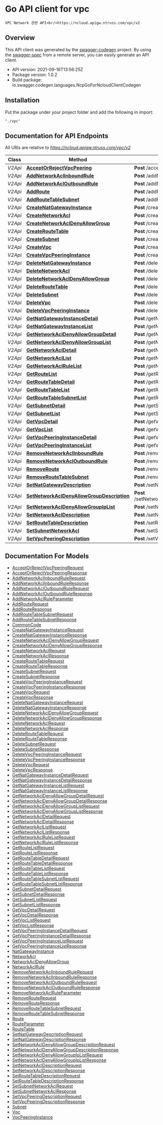 # Go API client for vpc

    VPC Network 관련 API<br/>https://ncloud.apigw.ntruss.com/vpc/v2

## Overview
This API client was generated by the [swagger-codegen](https://github.com/swagger-api/swagger-codegen) project.  By using the [swagger-spec](https://github.com/swagger-api/swagger-spec) from a remote server, you can easily generate an API client.

- API version: 2021-09-16T13:56:25Z
- Package version: 1.0.2
- Build package: io.swagger.codegen.languages.NcpGoForNcloudClientCodegen

## Installation
Put the package under your project folder and add the following in import:
```
"./vpc"
```

## Documentation for API Endpoints

All URIs are relative to *https://ncloud.apigw.ntruss.com/vpc/v2*

Class | Method | HTTP request | Description
------------ | ------------- | ------------- | -------------
*V2Api* | [**AcceptOrRejectVpcPeering**](docs/V2Api.md#acceptorrejectvpcpeering) | **Post** /acceptOrRejectVpcPeering | 
*V2Api* | [**AddNetworkAclInboundRule**](docs/V2Api.md#addnetworkaclinboundrule) | **Post** /addNetworkAclInboundRule | 
*V2Api* | [**AddNetworkAclOutboundRule**](docs/V2Api.md#addnetworkacloutboundrule) | **Post** /addNetworkAclOutboundRule | 
*V2Api* | [**AddRoute**](docs/V2Api.md#addroute) | **Post** /addRoute | 
*V2Api* | [**AddRouteTableSubnet**](docs/V2Api.md#addroutetablesubnet) | **Post** /addRouteTableSubnet | 
*V2Api* | [**CreateNatGatewayInstance**](docs/V2Api.md#createnatgatewayinstance) | **Post** /createNatGatewayInstance | 
*V2Api* | [**CreateNetworkAcl**](docs/V2Api.md#createnetworkacl) | **Post** /createNetworkAcl | 
*V2Api* | [**CreateNetworkAclDenyAllowGroup**](docs/V2Api.md#createnetworkacldenyallowgroup) | **Post** /createNetworkAclDenyAllowGroup | 
*V2Api* | [**CreateRouteTable**](docs/V2Api.md#createroutetable) | **Post** /createRouteTable | 
*V2Api* | [**CreateSubnet**](docs/V2Api.md#createsubnet) | **Post** /createSubnet | 
*V2Api* | [**CreateVpc**](docs/V2Api.md#createvpc) | **Post** /createVpc | 
*V2Api* | [**CreateVpcPeeringInstance**](docs/V2Api.md#createvpcpeeringinstance) | **Post** /createVpcPeeringInstance | 
*V2Api* | [**DeleteNatGatewayInstance**](docs/V2Api.md#deletenatgatewayinstance) | **Post** /deleteNatGatewayInstance | 
*V2Api* | [**DeleteNetworkAcl**](docs/V2Api.md#deletenetworkacl) | **Post** /deleteNetworkAcl | 
*V2Api* | [**DeleteNetworkAclDenyAllowGroup**](docs/V2Api.md#deletenetworkacldenyallowgroup) | **Post** /deleteNetworkAclDenyAllowGroup | 
*V2Api* | [**DeleteRouteTable**](docs/V2Api.md#deleteroutetable) | **Post** /deleteRouteTable | 
*V2Api* | [**DeleteSubnet**](docs/V2Api.md#deletesubnet) | **Post** /deleteSubnet | 
*V2Api* | [**DeleteVpc**](docs/V2Api.md#deletevpc) | **Post** /deleteVpc | 
*V2Api* | [**DeleteVpcPeeringInstance**](docs/V2Api.md#deletevpcpeeringinstance) | **Post** /deleteVpcPeeringInstance | 
*V2Api* | [**GetNatGatewayInstanceDetail**](docs/V2Api.md#getnatgatewayinstancedetail) | **Post** /getNatGatewayInstanceDetail | 
*V2Api* | [**GetNatGatewayInstanceList**](docs/V2Api.md#getnatgatewayinstancelist) | **Post** /getNatGatewayInstanceList | 
*V2Api* | [**GetNetworkAclDenyAllowGroupDetail**](docs/V2Api.md#getnetworkacldenyallowgroupdetail) | **Post** /getNetworkAclDenyAllowGroupDetail | 
*V2Api* | [**GetNetworkAclDenyAllowGroupList**](docs/V2Api.md#getnetworkacldenyallowgrouplist) | **Post** /getNetworkAclDenyAllowGroupList | 
*V2Api* | [**GetNetworkAclDetail**](docs/V2Api.md#getnetworkacldetail) | **Post** /getNetworkAclDetail | 
*V2Api* | [**GetNetworkAclList**](docs/V2Api.md#getnetworkacllist) | **Post** /getNetworkAclList | 
*V2Api* | [**GetNetworkAclRuleList**](docs/V2Api.md#getnetworkaclrulelist) | **Post** /getNetworkAclRuleList | 
*V2Api* | [**GetRouteList**](docs/V2Api.md#getroutelist) | **Post** /getRouteList | 
*V2Api* | [**GetRouteTableDetail**](docs/V2Api.md#getroutetabledetail) | **Post** /getRouteTableDetail | 
*V2Api* | [**GetRouteTableList**](docs/V2Api.md#getroutetablelist) | **Post** /getRouteTableList | 
*V2Api* | [**GetRouteTableSubnetList**](docs/V2Api.md#getroutetablesubnetlist) | **Post** /getRouteTableSubnetList | 
*V2Api* | [**GetSubnetDetail**](docs/V2Api.md#getsubnetdetail) | **Post** /getSubnetDetail | 
*V2Api* | [**GetSubnetList**](docs/V2Api.md#getsubnetlist) | **Post** /getSubnetList | 
*V2Api* | [**GetVpcDetail**](docs/V2Api.md#getvpcdetail) | **Post** /getVpcDetail | 
*V2Api* | [**GetVpcList**](docs/V2Api.md#getvpclist) | **Post** /getVpcList | 
*V2Api* | [**GetVpcPeeringInstanceDetail**](docs/V2Api.md#getvpcpeeringinstancedetail) | **Post** /getVpcPeeringInstanceDetail | 
*V2Api* | [**GetVpcPeeringInstanceList**](docs/V2Api.md#getvpcpeeringinstancelist) | **Post** /getVpcPeeringInstanceList | 
*V2Api* | [**RemoveNetworkAclInboundRule**](docs/V2Api.md#removenetworkaclinboundrule) | **Post** /removeNetworkAclInboundRule | 
*V2Api* | [**RemoveNetworkAclOutboundRule**](docs/V2Api.md#removenetworkacloutboundrule) | **Post** /removeNetworkAclOutboundRule | 
*V2Api* | [**RemoveRoute**](docs/V2Api.md#removeroute) | **Post** /removeRoute | 
*V2Api* | [**RemoveRouteTableSubnet**](docs/V2Api.md#removeroutetablesubnet) | **Post** /removeRouteTableSubnet | 
*V2Api* | [**SetNatGatewayDescription**](docs/V2Api.md#setnatgatewaydescription) | **Post** /setNatGatewayDescription | 
*V2Api* | [**SetNetworkAclDenyAllowGroupDescription**](docs/V2Api.md#setnetworkacldenyallowgroupdescription) | **Post** /setNetworkAclDenyAllowGroupDescription | 
*V2Api* | [**SetNetworkAclDenyAllowGroupIpList**](docs/V2Api.md#setnetworkacldenyallowgroupiplist) | **Post** /setNetworkAclDenyAllowGroupIpList | 
*V2Api* | [**SetNetworkAclDescription**](docs/V2Api.md#setnetworkacldescription) | **Post** /setNetworkAclDescription | 
*V2Api* | [**SetRouteTableDescription**](docs/V2Api.md#setroutetabledescription) | **Post** /setRouteTableDescription | 
*V2Api* | [**SetSubnetNetworkAcl**](docs/V2Api.md#setsubnetnetworkacl) | **Post** /setSubnetNetworkAcl | 
*V2Api* | [**SetVpcPeeringDescription**](docs/V2Api.md#setvpcpeeringdescription) | **Post** /setVpcPeeringDescription | 


## Documentation For Models

 - [AcceptOrRejectVpcPeeringRequest](docs/AcceptOrRejectVpcPeeringRequest.md)
 - [AcceptOrRejectVpcPeeringResponse](docs/AcceptOrRejectVpcPeeringResponse.md)
 - [AddNetworkAclInboundRuleRequest](docs/AddNetworkAclInboundRuleRequest.md)
 - [AddNetworkAclInboundRuleResponse](docs/AddNetworkAclInboundRuleResponse.md)
 - [AddNetworkAclOutboundRuleRequest](docs/AddNetworkAclOutboundRuleRequest.md)
 - [AddNetworkAclOutboundRuleResponse](docs/AddNetworkAclOutboundRuleResponse.md)
 - [AddNetworkAclRuleParameter](docs/AddNetworkAclRuleParameter.md)
 - [AddRouteRequest](docs/AddRouteRequest.md)
 - [AddRouteResponse](docs/AddRouteResponse.md)
 - [AddRouteTableSubnetRequest](docs/AddRouteTableSubnetRequest.md)
 - [AddRouteTableSubnetResponse](docs/AddRouteTableSubnetResponse.md)
 - [CommonCode](docs/CommonCode.md)
 - [CreateNatGatewayInstanceRequest](docs/CreateNatGatewayInstanceRequest.md)
 - [CreateNatGatewayInstanceResponse](docs/CreateNatGatewayInstanceResponse.md)
 - [CreateNetworkAclDenyAllowGroupRequest](docs/CreateNetworkAclDenyAllowGroupRequest.md)
 - [CreateNetworkAclDenyAllowGroupResponse](docs/CreateNetworkAclDenyAllowGroupResponse.md)
 - [CreateNetworkAclRequest](docs/CreateNetworkAclRequest.md)
 - [CreateNetworkAclResponse](docs/CreateNetworkAclResponse.md)
 - [CreateRouteTableRequest](docs/CreateRouteTableRequest.md)
 - [CreateRouteTableResponse](docs/CreateRouteTableResponse.md)
 - [CreateSubnetRequest](docs/CreateSubnetRequest.md)
 - [CreateSubnetResponse](docs/CreateSubnetResponse.md)
 - [CreateVpcPeeringInstanceRequest](docs/CreateVpcPeeringInstanceRequest.md)
 - [CreateVpcPeeringInstanceResponse](docs/CreateVpcPeeringInstanceResponse.md)
 - [CreateVpcRequest](docs/CreateVpcRequest.md)
 - [CreateVpcResponse](docs/CreateVpcResponse.md)
 - [DeleteNatGatewayInstanceRequest](docs/DeleteNatGatewayInstanceRequest.md)
 - [DeleteNatGatewayInstanceResponse](docs/DeleteNatGatewayInstanceResponse.md)
 - [DeleteNetworkAclDenyAllowGroupRequest](docs/DeleteNetworkAclDenyAllowGroupRequest.md)
 - [DeleteNetworkAclDenyAllowGroupResponse](docs/DeleteNetworkAclDenyAllowGroupResponse.md)
 - [DeleteNetworkAclRequest](docs/DeleteNetworkAclRequest.md)
 - [DeleteNetworkAclResponse](docs/DeleteNetworkAclResponse.md)
 - [DeleteRouteTableRequest](docs/DeleteRouteTableRequest.md)
 - [DeleteRouteTableResponse](docs/DeleteRouteTableResponse.md)
 - [DeleteSubnetRequest](docs/DeleteSubnetRequest.md)
 - [DeleteSubnetResponse](docs/DeleteSubnetResponse.md)
 - [DeleteVpcPeeringInstanceRequest](docs/DeleteVpcPeeringInstanceRequest.md)
 - [DeleteVpcPeeringInstanceResponse](docs/DeleteVpcPeeringInstanceResponse.md)
 - [DeleteVpcRequest](docs/DeleteVpcRequest.md)
 - [DeleteVpcResponse](docs/DeleteVpcResponse.md)
 - [GetNatGatewayInstanceDetailRequest](docs/GetNatGatewayInstanceDetailRequest.md)
 - [GetNatGatewayInstanceDetailResponse](docs/GetNatGatewayInstanceDetailResponse.md)
 - [GetNatGatewayInstanceListRequest](docs/GetNatGatewayInstanceListRequest.md)
 - [GetNatGatewayInstanceListResponse](docs/GetNatGatewayInstanceListResponse.md)
 - [GetNetworkAclDenyAllowGroupDetailRequest](docs/GetNetworkAclDenyAllowGroupDetailRequest.md)
 - [GetNetworkAclDenyAllowGroupDetailResponse](docs/GetNetworkAclDenyAllowGroupDetailResponse.md)
 - [GetNetworkAclDenyAllowGroupListRequest](docs/GetNetworkAclDenyAllowGroupListRequest.md)
 - [GetNetworkAclDenyAllowGroupListResponse](docs/GetNetworkAclDenyAllowGroupListResponse.md)
 - [GetNetworkAclDetailRequest](docs/GetNetworkAclDetailRequest.md)
 - [GetNetworkAclDetailResponse](docs/GetNetworkAclDetailResponse.md)
 - [GetNetworkAclListRequest](docs/GetNetworkAclListRequest.md)
 - [GetNetworkAclListResponse](docs/GetNetworkAclListResponse.md)
 - [GetNetworkAclRuleListRequest](docs/GetNetworkAclRuleListRequest.md)
 - [GetNetworkAclRuleListResponse](docs/GetNetworkAclRuleListResponse.md)
 - [GetRouteListRequest](docs/GetRouteListRequest.md)
 - [GetRouteListResponse](docs/GetRouteListResponse.md)
 - [GetRouteTableDetailRequest](docs/GetRouteTableDetailRequest.md)
 - [GetRouteTableDetailResponse](docs/GetRouteTableDetailResponse.md)
 - [GetRouteTableListRequest](docs/GetRouteTableListRequest.md)
 - [GetRouteTableListResponse](docs/GetRouteTableListResponse.md)
 - [GetRouteTableSubnetListRequest](docs/GetRouteTableSubnetListRequest.md)
 - [GetRouteTableSubnetListResponse](docs/GetRouteTableSubnetListResponse.md)
 - [GetSubnetDetailRequest](docs/GetSubnetDetailRequest.md)
 - [GetSubnetDetailResponse](docs/GetSubnetDetailResponse.md)
 - [GetSubnetListRequest](docs/GetSubnetListRequest.md)
 - [GetSubnetListResponse](docs/GetSubnetListResponse.md)
 - [GetVpcDetailRequest](docs/GetVpcDetailRequest.md)
 - [GetVpcDetailResponse](docs/GetVpcDetailResponse.md)
 - [GetVpcListRequest](docs/GetVpcListRequest.md)
 - [GetVpcListResponse](docs/GetVpcListResponse.md)
 - [GetVpcPeeringInstanceDetailRequest](docs/GetVpcPeeringInstanceDetailRequest.md)
 - [GetVpcPeeringInstanceDetailResponse](docs/GetVpcPeeringInstanceDetailResponse.md)
 - [GetVpcPeeringInstanceListRequest](docs/GetVpcPeeringInstanceListRequest.md)
 - [GetVpcPeeringInstanceListResponse](docs/GetVpcPeeringInstanceListResponse.md)
 - [NatGatewayInstance](docs/NatGatewayInstance.md)
 - [NetworkAcl](docs/NetworkAcl.md)
 - [NetworkAclDenyAllowGroup](docs/NetworkAclDenyAllowGroup.md)
 - [NetworkAclRule](docs/NetworkAclRule.md)
 - [RemoveNetworkAclInboundRuleRequest](docs/RemoveNetworkAclInboundRuleRequest.md)
 - [RemoveNetworkAclInboundRuleResponse](docs/RemoveNetworkAclInboundRuleResponse.md)
 - [RemoveNetworkAclOutboundRuleRequest](docs/RemoveNetworkAclOutboundRuleRequest.md)
 - [RemoveNetworkAclOutboundRuleResponse](docs/RemoveNetworkAclOutboundRuleResponse.md)
 - [RemoveNetworkAclRuleParameter](docs/RemoveNetworkAclRuleParameter.md)
 - [RemoveRouteRequest](docs/RemoveRouteRequest.md)
 - [RemoveRouteResponse](docs/RemoveRouteResponse.md)
 - [RemoveRouteTableSubnetRequest](docs/RemoveRouteTableSubnetRequest.md)
 - [RemoveRouteTableSubnetResponse](docs/RemoveRouteTableSubnetResponse.md)
 - [Route](docs/Route.md)
 - [RouteParameter](docs/RouteParameter.md)
 - [RouteTable](docs/RouteTable.md)
 - [SetNatGatewayDescriptionRequest](docs/SetNatGatewayDescriptionRequest.md)
 - [SetNatGatewayDescriptionResponse](docs/SetNatGatewayDescriptionResponse.md)
 - [SetNetworkAclDenyAllowGroupDescriptionRequest](docs/SetNetworkAclDenyAllowGroupDescriptionRequest.md)
 - [SetNetworkAclDenyAllowGroupDescriptionResponse](docs/SetNetworkAclDenyAllowGroupDescriptionResponse.md)
 - [SetNetworkAclDenyAllowGroupIpListRequest](docs/SetNetworkAclDenyAllowGroupIpListRequest.md)
 - [SetNetworkAclDenyAllowGroupIpListResponse](docs/SetNetworkAclDenyAllowGroupIpListResponse.md)
 - [SetNetworkAclDescriptionRequest](docs/SetNetworkAclDescriptionRequest.md)
 - [SetNetworkAclDescriptionResponse](docs/SetNetworkAclDescriptionResponse.md)
 - [SetRouteTableDescriptionRequest](docs/SetRouteTableDescriptionRequest.md)
 - [SetRouteTableDescriptionResponse](docs/SetRouteTableDescriptionResponse.md)
 - [SetSubnetNetworkAclRequest](docs/SetSubnetNetworkAclRequest.md)
 - [SetSubnetNetworkAclResponse](docs/SetSubnetNetworkAclResponse.md)
 - [SetVpcPeeringDescriptionRequest](docs/SetVpcPeeringDescriptionRequest.md)
 - [SetVpcPeeringDescriptionResponse](docs/SetVpcPeeringDescriptionResponse.md)
 - [Subnet](docs/Subnet.md)
 - [Vpc](docs/Vpc.md)
 - [VpcPeeringInstance](docs/VpcPeeringInstance.md)

